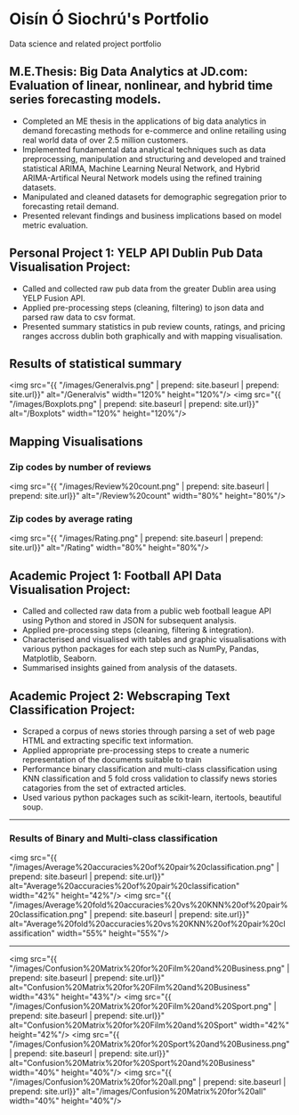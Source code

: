 # Oisín Ó Siochrú's Portfolio
Data science and related project portfolio

## M.E.Thesis: Big Data Analytics at JD.com: Evaluation of linear, nonlinear, and hybrid time series forecasting models.
* Completed an ME thesis in the applications of big data analytics in demand forecasting methods for e-commerce and online retailing using real world data of over 2.5 million customers.
* Implemented fundamental data analytical techniques such as data preprocessing, manipulation and structuring and developed and trained statistical ARIMA, Machine Learning Neural Network, and Hybrid ARIMA-Artifical Neural Network models using the refined training datasets.
* Manipulated and cleaned datasets for demographic segregation prior to forecasting retail demand. 
* Presented relevant findings and business implications based on model metric evaluation.

## Personal Project 1: YELP API Dublin Pub Data Visualisation Project:
* Called and collected raw pub data from the greater Dublin area  using YELP Fusion API.
* Applied pre-processing steps (cleaning, filtering) to json data and parsed raw data to csv format.
* Presented summary statistics in pub review counts, ratings, and pricing ranges accross dublin both graphically and with mapping visualisation.

## Results of statistical summary 
<img src="{{ "/images/Generalvis.png" | prepend: site.baseurl | prepend: site.url}}" alt="/Generalvis" width="120%" height="120%"/>
<img src="{{ "/images/Boxplots.png" | prepend: site.baseurl | prepend: site.url}}" alt="/Boxplots" width="120%" height="120%"/>

## Mapping Visualisations 

### Zip codes by number of reviews 

<img src="{{ "/images/Review%20count.png" | prepend: site.baseurl | prepend: site.url}}" alt="/Review%20count" width="80%" height="80%"/>

### Zip codes by average rating

<img src="{{ "/images/Rating.png" | prepend: site.baseurl | prepend: site.url}}" alt="/Rating" width="80%" height="80%"/>


## Academic Project 1: Football API Data Visualisation Project: 
* Called and collected raw data from a public web football league API using Python and stored in JSON for subsequent analysis. 
* Applied pre-processing steps (cleaning, filtering & integration).
* Characterised and visualised with tables and graphic visualisations with various python packages for each step such as NumPy, Pandas, Matplotlib, Seaborn. 
* Summarised insights gained from analysis of the datasets.

## Academic Project 2: Webscraping Text Classification Project:
* Scraped a corpus of news stories through parsing a set of web page HTML and extracting specific text information. 
* Applied appropriate pre-processing steps to create a numeric representation of the documents suitable to train
* Performance binary classification and multi-class classification using KNN classification and 5 fold cross validation to classify news stories catagories from the set of extracted articles. 
* Used various python packages such as scikit-learn, itertools, beautiful soup.

---------------------------------------------------------------------------------------------------
### Results of Binary and Multi-class classification  

<img src="{{ "/images/Average%20accuracies%20of%20pair%20classification.png" | prepend: site.baseurl | prepend: site.url}}" alt="Average%20accuracies%20of%20pair%20classification" width="42%" height="42%"/> <img src="{{ "/images/Average%20fold%20accuracies%20vs%20KNN%20of%20pair%20classification.png" | prepend: site.baseurl | prepend: site.url}}" alt="Average%20fold%20accuracies%20vs%20KNN%20of%20pair%20classification" width="55%" height="55%"/>

---------------------------------------------------------------------------------------------------

<img src="{{ "/images/Confusion%20Matrix%20for%20Film%20and%20Business.png" | prepend: site.baseurl | prepend: site.url}}" alt="Confusion%20Matrix%20for%20Film%20and%20Business" width="43%" height="43%"/> <img src="{{ "/images/Confusion%20Matrix%20for%20Film%20and%20Sport.png" | prepend: site.baseurl | prepend: site.url}}" alt="Confusion%20Matrix%20for%20Film%20and%20Sport" width="42%" height="42%"/> <img src="{{ "/images/Confusion%20Matrix%20for%20Sport%20and%20Business.png" | prepend: site.baseurl | prepend: site.url}}" alt="Confusion%20Matrix%20for%20Sport%20and%20Business" width="40%" height="40%"/> 
<img src="{{ "/images/Confusion%20Matrix%20for%20all.png" | prepend: site.baseurl | prepend: site.url}}" alt="/images/Confusion%20Matrix%20for%20all"  width="40%" height="40%"/>
